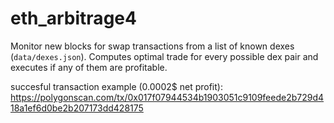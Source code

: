 # eth_arbitrage4

Monitor new blocks for swap transactions from a list of known dexes (`data/dexes.json`).
Computes optimal trade for every possible dex pair and executes if any of them are profitable.

succesful transaction example (0.0002$ net profit):
https://polygonscan.com/tx/0x017f07944534b1903051c9109feede2b729d418a1ef6d0be2b207173dd428175
